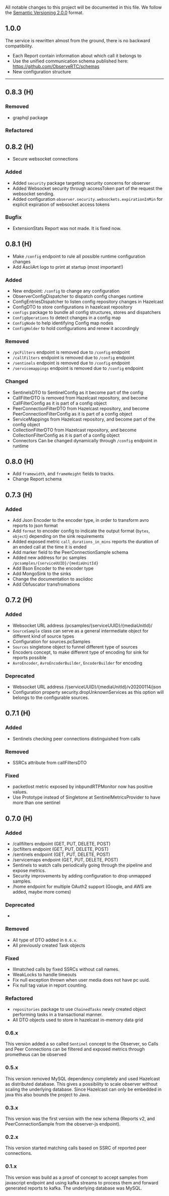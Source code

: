 All notable changes to this project will be documented in this file.
We follow the [Semantic Versioning 2.0.0](http://semver.org/) format.

## 1.0.0

The service is rewritten almost from the ground, there is no backward compatibility.

 * Each Report contain information about which call it belongs to
 * Use the unified communication schema published here: https://github.com/ObserveRTC/schemas
 * New configuration structure
 
---
## 0.8.3 (H)

### Removed
 * graphql package

### Refactored

## 0.8.2 (H)
* Secure websocket connections

### Added
 * Added `security` package targeting security concerns for observer
 * Added Websocket security through accessToken part of the request the websocket sending.
 * Added configuration `observer.security.websockets.expirationInMin` for explicit expiration of websocket access tokens

### Bugfix
 * ExtensionStats Report was not made. It is fixed now.

## 0.8.1 (H)
 * Make `/config` endpoint to rule all possible runtime configuration changes
 * Add AsciiArt logo to print at startup (most important!)

### Added
 * New endpoint: `/config` to change any configuration
 * ObserverConfigDispatcher to dispatch config changes runtime
 * ConfigEntriesDispatcher to listen config repository changes in Hazelcast
 * ConfigDTO to store configurations in hazelcast repository
 * `configs` package to bundle all config structures, stores and dispatchers
 * `ConfigOperations` to detect changes in a config map
 * `ConfigNode` to help identifying Config map nodes
 * `ConfigHolder` to hold configurations and renew it accordingly

### Removed
 * `/pcFilters` endpoint is removed due to `/config` endpoint
 * `/callFilters` endpoint is removed due to `/config` endpoint
 * `/sentinels` endpoint is removed due to `/config` endpoint
 * `/servicemappings` endpoint is removed due to `/config` endpoint
 
### Changed
 * SentinelsDTO to SentinelConfig as it become part of the config
 * CallFilterDTO is removed from Hazelcast repository, and become CallFilterConfig as it is part of a config object
 * PeerConnectionFilterDTO from Hazelcast repository, and become PeerConnectionFilterConfig as it is part of a config object
 * ServiceMappings from Hazelcast repository, and become part of the config object
 * CollectionFilterDTO from Hazelcast repository, and become CollectionFilterConfig as it is part of a config object
 * Connectors Can be changed dynamically through `/config` endpoint in runtime

## 0.8.0 (H)
 * Add `framewidth`, and `frameHeight` fields to tracks.
 * Change Report schema

## 0.7.3 (H)

### Added
 * Add Json Encoder to the encoder type, in order to transform avro reports to json format
 * Add `format` to encoder config to indicate the output format (`bytes`, `object`) depending on the sink requirements
 * Added exposed metric `call_durations_in_mins` reports the duration of an ended call at the time it is ended
 * Add marker field to the PeerConnectionSample schema
 * Added new address for pc samples `/pcsamples/{serviceUUID}/{mediaUnitId}`
 * Add Bson Encoder to the encoder type
 * Add MongoSink to the sinks
 * Change the documentation to asciidoc
 * Add Obfuscator transfromations

## 0.7.2 (H)

### Added
 * Websocket URL address /pcsamples/{serviceUUID}/{mediaUnitId}/
 * `SourceSample` class can serve as a general intermediate object for different kind of source types
 * Configuration for sources.pcSamples 
 * `Sources` singletone object to funnel different type of sources
 * Encoders concept, to make different type of encoding for sink for reports possible
 * `AvroEncoder`, `AvroEncoderBuilder`, `EncoderBuilder` for encoding
 

### Deprecated
 * Websocket URL address /{serviceUUID}/{mediaUnitId}/v20200114/json
 * Configuration property security.dropUnknownServices as this option will belongs to the configurable sources. 

## 0.7.1 (H)

### Added
 * Sentinels checking peer connections distinguished from calls

### Removed
 * SSRCs attribute from callFiltersDTO

### Fixed
 * packetlost metric exposed by inbpundRTPMonitor now has positive values. 
 * Use Prototype instead of Singletone at SentinelMetricsProvider to have more than one sentinel

## 0.7.0 (H)

### Added

 * /callfilters endpoint (GET, PUT, DELETE, POST)
 * /pcfilters endpoint (GET, PUT, DELETE, POST)
 * /sentinels endpoint (GET, PUT, DELETE, POST) 
 * /servicemaps endpoint (GET, PUT, DELETE, POST)
 * Sentinels to watch calls periodically going through the pipeline and expose metrics.
 * Security improvements by adding configuration to drop unmapped samples.
 * /home endpoint for multiple OAuth2 support (Google, and AWS are added, maybe more comes)

### Deprecated
 - 

### Removed
 * All type of DTO added in `0.6.x`.
 * All previously created Task objects


### Fixed
 * Illmatched calls by fixed SSRCs without call names.
 * WeakLocks to handle timeouts
 * Fix null exception thrown when user media does not have pc uuid.
 * Fix null tag value in report counting.

### Refactored
 * `repositories` package to use `ChainedTasks` newly created object performing tasks in a transactional manner.
 * All DTO objects used to store in hazelcast in-memory data grid

### 0.6.x

This version added a so called `Sentinel` concept to the Observer, so Calls and Peer Connections 
can be filtered and exposed metrics through prometheus can be observed

### 0.5.x

This version removed MySQL dependency completely and used Hazelcast as distributed database.
This gives a possibility to scale observer without scaling the underlying database.
Since Hazelcast can only be embedded in java this also bounds the project to Java.

### 0.3.x

This version was the first version with the 
new schema (Reports v2, and PeerConnectionSample from the observer-js endpoint).


### 0.2.x

This version started matching calls based on SSRC of reported peer connections.

### 0.1.x

This version was build as a proof of concept to accept samples from javascript endpoint and 
using kafka streams to process them and forward generated reports to kafka.
The underlying database was MySQL.